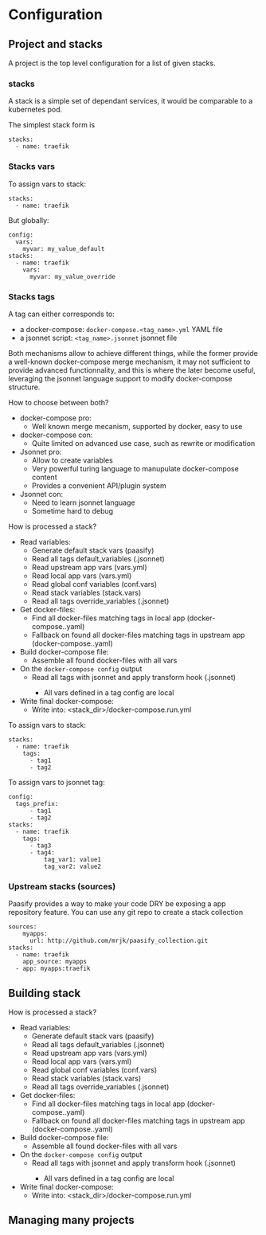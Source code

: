 # Configuration


## Project and stacks

A project is the top level configuration for a list of given stacks.

### stacks

A stack is a simple set of dependant services, it would be comparable
to a kubernetes pod.

The simplest stack form is
```
stacks:
  - name: traefik
```

### Stacks vars

To assign vars to stack:
```
stacks:
  - name: traefik
```

But globally:
```
config:
  vars:
    myvar: my_value_default
stacks:
  - name: traefik
    vars:
      myvar: my_value_override
```


### Stacks tags


A tag can either corresponds to:

* a docker-compose: `docker-compose.<tag_name>.yml` YAML file
* a jsonnet script: `<tag_name>.jsonnet` jsonnet file

Both mechanisms allow to achieve different things, while the former
provide a well-known docker-compose merge mechanism, it may not
sufficient to provide advanced functionnality, and this is where the 
later become useful, leveraging the jsonnet language support to modify
docker-compose structure. 


How to choose between both?

* docker-compose pro:
    * Well known merge mecanism, supported by docker, easy to use
* docker-compose con:
    * Quite limited on advanced use case, such as rewrite or modification
* Jsonnet pro:
    * Allow to create variables
    * Very powerful turing language to manupulate docker-compose content
    * Provides a convenient API/plugin system
* Jsonnet con:
    * Need to learn jsonnet language
    * Sometime hard to debug


How is processed a stack?

* Read variables:
    * Generate default stack vars (paasify)
    * Read all tags default_variables (<tags>.jsonnet)
    * Read upstream app vars (vars.yml)
    * Read local app vars (vars.yml)
    * Read global conf variables (conf.vars)
    * Read stack variables (stack.vars)
    * Read all tags override_variables (<tags>.jsonnet)
* Get docker-files:
    * Find all docker-files matching tags in local app (docker-compose.<tags>.yaml)
    * Fallback on found all docker-files matching tags in upstream app (docker-compose.<tags>.yaml)
* Build docker-compose file:
    * Assemble all found docker-files with all vars
* On the `docker-compose config` output
    * Read all tags with jsonnet and apply transform hook (<tags>.jsonnet)
        * All vars defined in a tag config are local
* Write final docker-compose:
    * Write into: <stack_dir>/docker-compose.run.yml


To assign vars to stack:
```
stacks:
  - name: traefik
    tags:
      - tag1
      - tag2
```

To assign vars to jsonnet tag:
```
config:
  tags_prefix:
      - tag1
      - tag2
stacks:
  - name: traefik
    tags:
      - tag3
      - tag4:
          tag_var1: value1
          tag_var2: value2
```

### Upstream stacks (sources)

Paasify provides a way to make your code DRY be exposing a app repository
feature. You can use any git repo to create a stack collection

```
sources:
    myapps:
      url: http://github.com/mrjk/paasify_collection.git
stacks:
  - name: traefik
    app_source: myapps
  - app: myapps:traefik
```

## Building stack

How is processed a stack?

* Read variables:
    * Generate default stack vars (paasify)
    * Read all tags default_variables (<tags>.jsonnet)
    * Read upstream app vars (vars.yml)
    * Read local app vars (vars.yml)
    * Read global conf variables (conf.vars)
    * Read stack variables (stack.vars)
    * Read all tags override_variables (<tags>.jsonnet)
* Get docker-files:
    * Find all docker-files matching tags in local app (docker-compose.<tags>.yaml)
    * Fallback on found all docker-files matching tags in upstream app (docker-compose.<tags>.yaml)
* Build docker-compose file:
    * Assemble all found docker-files with all vars
* On the `docker-compose config` output
    * Read all tags with jsonnet and apply transform hook (<tags>.jsonnet)
        * All vars defined in a tag config are local
* Write final docker-compose:
    * Write into: <stack_dir>/docker-compose.run.yml



## Managing many projects
